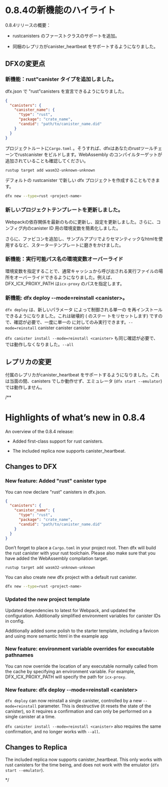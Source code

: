 # 0.8.4の新機能のハイライト

0.8.4リリースの概要：

- rustcanisters のファーストクラスのサポートを追加。

- 同梱のレプリカがcanister\_heartbeat をサポートするようになりました。

## DFXの変更点

### 新機能：rust"canister タイプを追加しました。

dfx.json で "rust"canisters を宣言できるようになりました。

``` json
{
  "canisters": {
    "canister_name": {
      "type": "rust",
      "package": "crate_name",
      "candid": "path/to/canister_name.did"
    }
  }
}
```

プロジェクトルートに`Cargo.toml` 。そうすれば、dfxはあなたのrustツールチェーンでrustcanister をビルドします。WebAssembly のコンパイルターゲットが追加されていることも確認してください。

``` bash
rustup target add wasm32-unknown-unknown
```

デフォルトの rustcanister で新しい dfx プロジェクトを作成することもできます。

``` bash
dfx new --type=rust <project-name>
```

### 新しいプロジェクトテンプレートを更新しました。

Webpackの依存関係を最新のものに更新し、設定を更新しました。さらに、コンフィグ内のcanister ID 用の環境変数を簡素化しました。

さらに、ファビコンを追加し、サンプルアプリでよりセマンティックなhtmlを使用するなど、スターターテンプレートに磨きをかけました。

### 新機能：実行可能パス名の環境変数オーバーライド

環境変数を指定することで、通常キャッシュから呼び出される実行ファイルの場所をオーバーライドできるようになりました。例えば、DFX\_ICX\_PROXY\_PATH は`icx-proxy` のパスを指定します。

### 新機能: dfx deploy --mode=reinstall \<canister\>。

`dfx deploy` は、新しいパラメータ によって制御される単一の を再インストールできるようになりました。これは破壊的 ( のステー トをリセットします) ですので、確認が必要で、一度に単一の に対してのみ実行できます。`--mode=reinstall` canister canister canister 

`dfx canister install --mode=reinstall <canister>` も同じ確認が必要で、 では動作しなくなりました。`--all`

## レプリカの変更

付属のレプリカがcanister\_heartbeat をサポートするようになりました。これは当面の間、canisters でしか動作せず、エミュレータ (`dfx start --emulator`) では動作しません。

/**
# Highlights of what’s new in 0.8.4

An overview of the 0.8.4 release:

-   Added first-class support for rust canisters.

-   The included replica now supports canister_heartbeat.

## Changes to DFX

### New feature: Added "rust" canister type

You can now declare "rust" canisters in dfx.json.

``` json
{
  "canisters": {
    "canister_name": {
      "type": "rust",
      "package": "crate_name",
      "candid": "path/to/canister_name.did"
    }
  }
}
```

Don’t forget to place a `Cargo.toml` in your project root. Then dfx will build the rust canister with your rust toolchain. Please also make sure that you have added the WebAssembly compilation target.

``` bash
rustup target add wasm32-unknown-unknown
```

You can also create new dfx project with a default rust canister.

``` bash
dfx new --type=rust <project-name>
```

### Updated the new project template

Updated dependencies to latest for Webpack, and updated the configuration. Additionally simplified environment variables for canister IDs in config.

Additionally added some polish to the starter template, including a favicon and using more semantic html in the example app

### New feature: environment variable overrides for executable pathnames

You can now override the location of any executable normally called from the cache by specifying an environment variable. For example, DFX_ICX_PROXY_PATH will specify the path for `icx-proxy`.

### New feature: dfx deploy --mode=reinstall \<canister\>

`dfx deploy` can now reinstall a single canister, controlled by a new `--mode=reinstall` parameter. This is destructive (it resets the state of the canister), so it requires a confirmation and can only be performed on a single canister at a time.

`dfx canister install --mode=reinstall <canister>` also requires the same confirmation, and no longer works with `--all`.

## Changes to Replica

The included replica now supports canister_heartbeat. This only works with rust canisters for the time being, and does not work with the emulator (`dfx start --emulator`).

*/